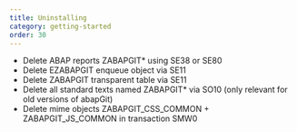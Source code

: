 ```yaml
---
title: Uninstalling
category: getting-started
order: 30
---
```


* Delete ABAP reports ZABAPGIT* using SE38 or SE80
* Delete EZABAPGIT enqueue object via SE11
* Delete ZABAPGIT transparent table via SE11
* Delete all standard texts named ZABAPGIT* via SO10 (only relevant for old versions of abapGit)
* Delete mime objects ZABAPGIT_CSS_COMMON + ZABAPGIT_JS_COMMON in transaction SMW0